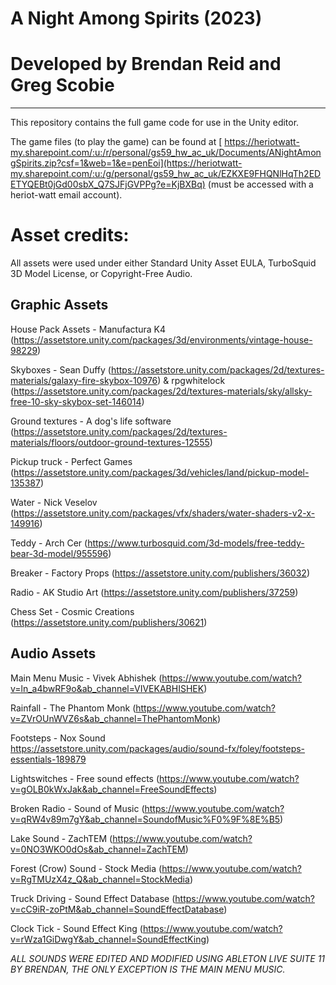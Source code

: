 # A Night Among Spirits (2023)
# Developed by Brendan Reid and Greg Scobie
-------------------------------------------

This repository contains the full game code for use in the Unity editor.

The game files (to play the game) can be found at [ https://heriotwatt-my.sharepoint.com/:u:/r/personal/gs59_hw_ac_uk/Documents/ANightAmongSpirits.zip?csf=1&web=1&e=penEoi](https://heriotwatt-my.sharepoint.com/:u:/g/personal/gs59_hw_ac_uk/EZKXE9FHQNlHqTh2EDETYQEBt0jGd00sbX_Q7SJFjGVPPg?e=KjBXBq) (must be accessed with a heriot-watt email account).


# Asset credits: 

All assets were used under either Standard Unity Asset EULA, TurboSquid 3D Model License, or Copyright-Free Audio.

## Graphic Assets

House Pack Assets - Manufactura K4 (https://assetstore.unity.com/packages/3d/environments/vintage-house-98229)

Skyboxes - Sean Duffy (https://assetstore.unity.com/packages/2d/textures-materials/galaxy-fire-skybox-10976)  & rpgwhitelock (https://assetstore.unity.com/packages/2d/textures-materials/sky/allsky-free-10-sky-skybox-set-146014)

Ground textures - A dog's life software (https://assetstore.unity.com/packages/2d/textures-materials/floors/outdoor-ground-textures-12555)

Pickup truck - Perfect Games (https://assetstore.unity.com/packages/3d/vehicles/land/pickup-model-135387)

Water - Nick Veselov (https://assetstore.unity.com/packages/vfx/shaders/water-shaders-v2-x-149916)

Teddy - Arch Cer (https://www.turbosquid.com/3d-models/free-teddy-bear-3d-model/955596)

Breaker - Factory Props (https://assetstore.unity.com/publishers/36032)

Radio - AK Studio Art (https://assetstore.unity.com/publishers/37259)

Chess Set - Cosmic Creations (https://assetstore.unity.com/publishers/30621)

## Audio Assets


Main Menu Music - Vivek Abhishek (https://www.youtube.com/watch?v=ln_a4bwRF9o&ab_channel=VIVEKABHISHEK)

Rainfall - The Phantom Monk (https://www.youtube.com/watch?v=ZVrOUnWVZ6s&ab_channel=ThePhantomMonk)

Footsteps - Nox Sound https://assetstore.unity.com/packages/audio/sound-fx/foley/footsteps-essentials-189879

Lightswitches - Free sound effects (https://www.youtube.com/watch?v=gOLB0kWxJak&ab_channel=FreeSoundEffects)

Broken Radio - Sound of Music (https://www.youtube.com/watch?v=qRW4v89m7gY&ab_channel=SoundofMusic%F0%9F%8E%B5)

Lake Sound - ZachTEM (https://www.youtube.com/watch?v=0NO3WKO0dOs&ab_channel=ZachTEM)

Forest (Crow) Sound - Stock Media (https://www.youtube.com/watch?v=RgTMUzX4z_Q&ab_channel=StockMedia)

Truck Driving - Sound Effect Database (https://www.youtube.com/watch?v=cC9iR-zoPtM&ab_channel=SoundEffectDatabase)

Clock Tick - Sound Effect King (https://www.youtube.com/watch?v=rWza1GiDwgY&ab_channel=SoundEffectKing)

*ALL SOUNDS WERE EDITED AND MODIFIED USING ABLETON LIVE SUITE 11 BY BRENDAN, THE ONLY EXCEPTION IS THE MAIN MENU MUSIC.*
